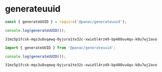 
# generateuuid


``` js
const { generateUUID } = require('@panac/generateuuid');

console.log(generateUUID());
```

`31mz5p1fcsk-mqs3u8vqewq-0yjura1te32c-xwio5l4rz49-bp408vu4qv-k0u7wj2avo`


``` ts
import { generateUUID } from '@panac/generateuuid';

console.log(generateUUID());
```

`31mz5p1fcsk-mqs3u8vqewq-0yjura1te32c-xwio5l4rz49-bp408vu4qv-k0u7wj2avo`